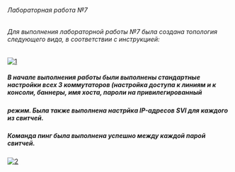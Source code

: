 ###### Лабораторная работа №7
###### Для выполнения лабораторной работы №7 была создана топология следующего вида, в соответствии с инструкцией:
<a href="https://ibb.co/tz3nkYN"><img src="https://i.ibb.co/LrvBb9q/1.jpg" alt="1" border="0"></a>
##### В начале выполнения работы были выполнены стандартные настройки всех 3 коммутаторов (настройка доступа к линиям и к консоли, баннеры, имя хоста, пароли на привилегированный
##### режим. Была также выполнена настрйка IP-адресов SVI для каждого из свитчей.

##### Команда пинг была выполнена успешно между каждой парой свитчей.

<a href="https://imgbb.com/"><img src="https://i.ibb.co/M6H71B3/2.jpg" alt="2" border="0"></a>



